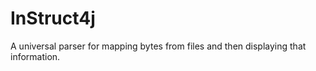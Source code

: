 InStruct4j
==========

A universal parser for mapping bytes from files and then displaying that information.
